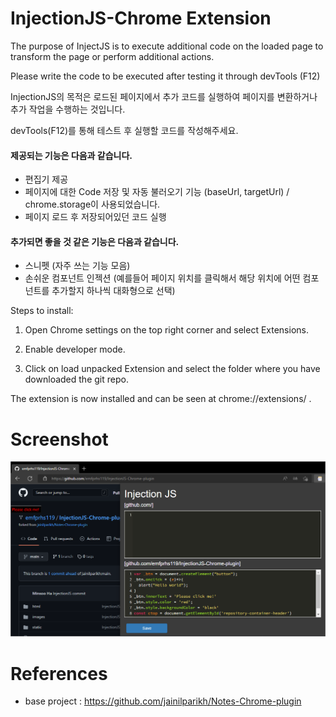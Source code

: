 # InjectionJS-Chrome Extension

The purpose of InjectJS is to execute additional code on the loaded page to transform the page or perform additional actions.

Please write the code to be executed after testing it through devTools (F12)

InjectionJS의 목적은 로드된 페이지에서 추가 코드를 실행하여 페이지를 변환하거나 추가 작업을 수행하는 것입니다.

devTools(F12)를 통해 테스트 후 실행할 코드를 작성해주세요.

#### 제공되는 기능은 다음과 같습니다.

- 편집기 제공
- 페이지에 대한 Code 저장 및 자동 불러오기 기능 (baseUrl, targetUrl) / chrome.storage이 사용되었습니다.
- 페이지 로드 후 저장되어있던 코드 실행

#### 추가되면 좋을 것 같은 기능은 다음과 같습니다.

- 스니펫 (자주 쓰는 기능 모음)
- 손쉬운 컴포넌트 인젝션 (예를들어 페이지 위치를 클릭해서 해당 위치에 어떤 컴포넌트를 추가할지 하나씩 대화형으로 선택)

Steps to install:

1.  Open Chrome settings on the top right corner and select Extensions.

2.  Enable developer mode.

3.  Click on load unpacked Extension and select the folder where you have downloaded the git repo.

The extension is now installed and can be seen at chrome://extensions/ .

# Screenshot

![](images/screenshot.png)

# References

- base project : https://github.com/jainilparikh/Notes-Chrome-plugin
